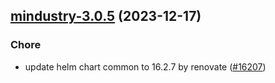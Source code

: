 

## [mindustry-3.0.5](https://github.com/truecharts/charts/compare/mindustry-3.0.4...mindustry-3.0.5) (2023-12-17)

### Chore

- update helm chart common to 16.2.7 by renovate ([#16207](https://github.com/truecharts/charts/issues/16207))
  
  